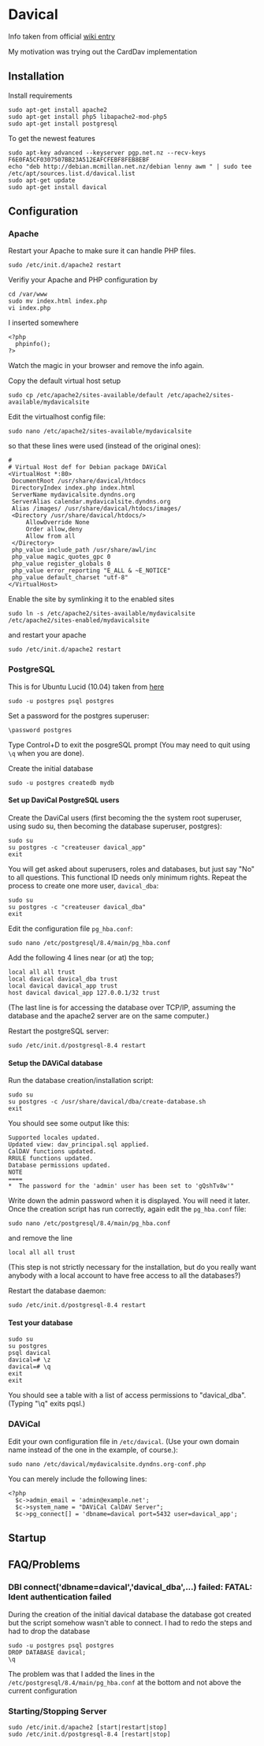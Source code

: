 # Davical #

Info taken from official [wiki entry](http://wiki.davical.org/w/Ubuntu/Lucid)

My motivation was trying out the CardDav implementation

## Installation ##

Install requirements

	sudo apt-get install apache2
	sudo apt-get install php5 libapache2-mod-php5
	sudo apt-get install postgresql

To get the newest features

	sudo apt-key advanced --keyserver pgp.net.nz --recv-keys F6E0FA5CF0307507BB23A512EAFCFEBF8FEB8EBF
	echo "deb http://debian.mcmillan.net.nz/debian lenny awm " | sudo tee /etc/apt/sources.list.d/davical.list
	sudo apt-get update
	sudo apt-get install davical

## Configuration ##

### Apache ###

Restart your Apache to make sure it can handle PHP files.

	sudo /etc/init.d/apache2 restart

Verifiy your Apache and PHP configuration by

	cd /var/www
	sudo mv index.html index.php
	vi index.php

I inserted somewhere

	<?php
	  phpinfo();
	?>

Watch the magic in your browser and remove the info again.

Copy the default virtual host setup

	sudo cp /etc/apache2/sites-available/default /etc/apache2/sites-available/mydavicalsite

Edit the virtualhost config file:

	sudo nano /etc/apache2/sites-available/mydavicalsite
so that these lines were used (instead of the original ones):

	#
	# Virtual Host def for Debian package DAViCal
	<VirtualHost *:80>
	 DocumentRoot /usr/share/davical/htdocs
	 DirectoryIndex index.php index.html
	 ServerName mydavicalsite.dyndns.org
	 ServerAlias calendar.mydavicalsite.dyndns.org
	 Alias /images/ /usr/share/davical/htdocs/images/
	 <Directory /usr/share/davical/htdocs/>
	     AllowOverride None
	     Order allow,deny
	     Allow from all
	 </Directory>
	 php_value include_path /usr/share/awl/inc
	 php_value magic_quotes_gpc 0
	 php_value register_globals 0
	 php_value error_reporting "E_ALL & ~E_NOTICE"
	 php_value default_charset "utf-8"
	</VirtualHost>

Enable the site by symlinking it to the enabled sites

	sudo ln -s /etc/apache2/sites-available/mydavicalsite /etc/apache2/sites-enabled/mydavicalsite

and restart your apache

	sudo /etc/init.d/apache2 restart

### PostgreSQL ###

This is for Ubuntu Lucid (10.04) taken from [here](https://help.ubuntu.com/community/PostgreSQL)

	sudo -u postgres psql postgres

Set a password for the postgres superuser:

	\password postgres

Type Control+D to exit the posgreSQL prompt (You may need to quit using `\q` when you are done).

Create the initial database

	sudo -u postgres createdb mydb

#### Set up DaviCal PostgreSQL users ####

Create the DaviCal users (first becoming the the system root superuser, using sudo su, then becoming the database superuser, postgres):

	sudo su
	su postgres -c "createuser davical_app"
	exit

You will get asked about superusers, roles and databases, but just say "No" to all questions. This functional ID needs only minimum rights. Repeat the process to create one more user, `davical_dba`:

	sudo su
	su postgres -c "createuser davical_dba"
	exit

Edit the configuration file `pg_hba.conf`:

	sudo nano /etc/postgresql/8.4/main/pg_hba.conf

Add the following 4 lines near (or at) the top;

	local all all trust
	local davical davical_dba trust
	local davical davical_app trust
	host davical davical_app 127.0.0.1/32 trust

(The last line is for accessing the database over TCP/IP, assuming the database and the apache2 server are on the same computer.)

Restart the postgreSQL server:

	sudo /etc/init.d/postgresql-8.4 restart

#### Setup the DAViCal database ####

Run the database creation/installation script:

	sudo su
	su postgres -c /usr/share/davical/dba/create-database.sh
	exit

You should see some output like this:

	Supported locales updated.
	Updated view: dav_principal.sql applied.
	CalDAV functions updated.
	RRULE functions updated.
	Database permissions updated.
	NOTE
	====
	*  The password for the 'admin' user has been set to 'gQshTv8w'"

Write down the admin password when it is displayed. You will need it later. Once the creation script has run correctly, again edit the `pg_hba.conf` file:

	sudo nano /etc/postgresql/8.4/main/pg_hba.conf

and remove the line

	local all all trust

(This step is not strictly necessary for the installation, but do you really want anybody with a local account to have free access to all the databases?)

Restart the database daemon:

	sudo /etc/init.d/postgresql-8.4 restart

#### Test your database ####

	sudo su
	su postgres
	psql davical
	davical=# \z
	davical=# \q
	exit
	exit

You should see a table with a list of access permissions to "davical_dba". (Typing "\q" exits pqsl.)

### DAViCal ###

Edit your own configuration file in `/etc/davical`. (Use your own domain name instead of the one in the example, of course.):

	sudo nano /etc/davical/mydavicalsite.dyndns.org-conf.php

You can merely include the following lines:

	<?php
	  $c->admin_email = 'admin@example.net';
	  $c->system_name = "DAViCal CalDAV Server";
	  $c->pg_connect[] = 'dbname=davical port=5432 user=davical_app';

## Startup ##

## FAQ/Problems ##

### DBI connect('dbname=davical','davical_dba',...) failed: FATAL:  Ident authentication failed ###

During the creation of the initial davical database the database got created but the script somehow wasn't able to connect. I had to redo the steps and had to drop the database

	sudo -u postgres psql postgres
	DROP DATABASE davical;
	\q

The problem was that I added the lines in the `/etc/postgresql/8.4/main/pg_hba.conf` at the bottom and not above the current configuration

### Starting/Stopping Server ###

	sudo /etc/init.d/apache2 [start|restart|stop]
	sudo /etc/init.d/postgresql-8.4 [restart|stop]
